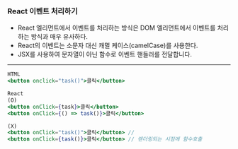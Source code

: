 ### React 이벤트 처리하기
- React 엘리먼트에서 이벤트를 처리하는 방식은 DOM 엘리먼트에서 이벤트를 처리하는 방식과 매우 유사하다.
- React의 이벤트는 소문자 대신 캐멀 케이스(camelCase)를 사용한다.
- JSX를 사용하여 문자열이 아닌 함수로 이벤트 핸들러를 전달합니다.

---


```jsx
HTML
<button onclick="task()">클릭</button>

React
(O)
<button onClick={task}>클릭</button>
<button onClick={() => task()}>클릭</button>

(X)
<button onClick="task()">클릭</button> //
<button onClick={task()}>클릭</button> // 렌더링되는 시점에 함수호출
```


```jsx
```


